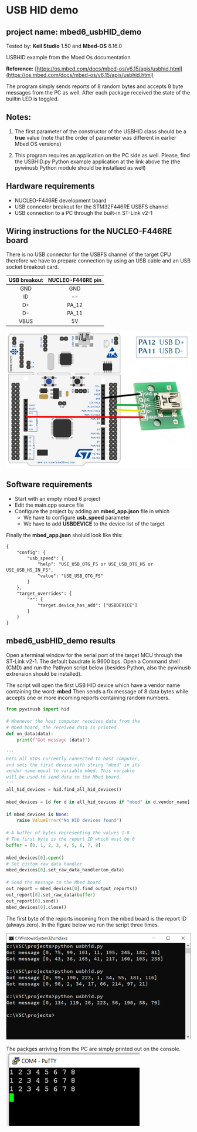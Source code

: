 # USB HID demo
## project name: mbed6_usbHID_demo
Tested by: **Keil Studio** 1.50 and **Mbed-OS** 6.16.0

USBHID example from the Mbed Os documentation

**Reference:** [https://os.mbed.com/docs/mbed-os/v6.15/apis/usbhid.html](https://os.mbed.com/docs/mbed-os/v6.15/apis/usbhid.html) 
 
The program simply sends reports of 8 random bytes and accepts 8 byte
messages from the PC as well. After each package received the state 
of the builtin LED is toggled.

## Notes:
1. The first parameter of the constructor of the USBHID class should 
be a  **true** value (note that the order of parameter was different 
in earlier Mbed OS versions)


2. This program requires an application on the PC side as well.
Please, find the USBHID.py Python example application  at the link above 
the (the pywinusb Python module should be installaed as well)

## Hardware requirements
* NUCLEO-F446RE development board
* USB conncetor breakout for the STM32F446RE USBFS channel
* USB connection to a PC through the built-in ST-Link v2-1

## Wiring instructions for the NUCLEO-F446RE board

There is no USB connector for the USBFS channel of the target CPU therefore we have to prepare connection
by using an USB cable and an USB socket breakout card.

| USB breakout  | NUCLEO-F446RE pin   |
|:-------:|:-----: |
|  GND    |GND     | 
|  ID     | --     | 
|  D+     | PA_12  |
|  D-     | PA_11  | 
|  VBUS   | 5V     | 



![](./images/USB_wiring.jpg)


## Software requirements
* Start with an empty mbed 6 project
* Edit the main.cpp source file
* Configure the project by adding an **mbed_app.json** file in which
    * We have to configure **usb_speed** parameter
    * We have to add **USBDEVICE** to the device list of the target

Finally the **mbed_app.json** sholuld look like this: 

```
{
    "config": {
        "usb_speed": {
            "help": "USE_USB_OTG_FS or USE_USB_OTG_HS or USE_USB_HS_IN_FS",
            "value": "USE_USB_OTG_FS"
        }
    },
    "target_overrides": {
        "*": {
            "target.device_has_add": ["USBDEVICE"]
        }
    }
}
```
## mbed6_usbHID_demo results
Open a terminal window for the serial port of the target MCU through 
the ST-Link v2-1. The default baudrate is 9600 bps. 
Open a Command shell (CMD) and run the Pathyon script below
(besides Python, also the pywinusb extrension should be installed).

The script will open the first USB HID device which have 
a vendor name containing the word: **mbed**
Then sends a fix message of 8 data bytes while accepts one or 
more incoming reports containing random numbers.

```python
from pywinusb import hid

# Whenever the host computer receives data from the
# Mbed board, the received data is printed
def on_data(data):
    print(f"Got message {data}")

'''
Gets all HIDs currently connected to host computer,
and sets the first device with string "mbed" in its
vendor name equal to variable mbed. This variable
will be used to send data to the Mbed board.
'''
all_hid_devices = hid.find_all_hid_devices()

mbed_devices = [d for d in all_hid_devices if "mbed" in d.vendor_name]

if mbed_devices is None:
    raise ValueError("No HID devices found")

# A buffer of bytes representing the values 1-8
# The first byte is the report ID which must be 0
buffer = [0, 1, 2, 3, 4, 5, 6, 7, 8]

mbed_devices[0].open()
# Set custom raw data handler
mbed_devices[0].set_raw_data_handler(on_data)

# Send the message to the Mbed board
out_report = mbed_devices[0].find_output_reports()
out_report[0].set_raw_data(buffer)
out_report[0].send()
mbed_devices[0].close()
```

The first byte of the reports incoming from the mbed board
is the report ID (always zero). In the figure below we run
the script three times.

![](./images/usbhid_demo_py.png)

The packges arriving from the PC are simply printed out 
on the console.
![](./images/usbhid_demo_console.png)

